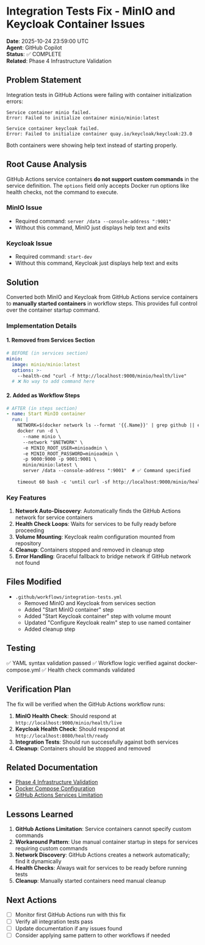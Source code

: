 # Integration Tests Fix - MinIO and Keycloak Container Issues

**Date**: 2025-10-24 23:59:00 UTC  
**Agent**: GitHub Copilot  
**Status**: ✅ COMPLETE  
**Related**: Phase 4 Infrastructure Validation

## Problem Statement

Integration tests in GitHub Actions were failing with container initialization errors:

```
Service container minio failed.
Error: Failed to initialize container minio/minio:latest

Service container keycloak failed.
Error: Failed to initialize container quay.io/keycloak/keycloak:23.0
```

Both containers were showing help text instead of starting properly.

## Root Cause Analysis

GitHub Actions service containers **do not support custom commands** in the service definition. The `options` field only accepts Docker run options like health checks, not the command to execute.

### MinIO Issue
- Required command: `server /data --console-address ":9001"`
- Without this command, MinIO just displays help text and exits

### Keycloak Issue  
- Required command: `start-dev`
- Without this command, Keycloak just displays help text and exits

## Solution

Converted both MinIO and Keycloak from GitHub Actions service containers to **manually started containers** in workflow steps. This provides full control over the container startup command.

### Implementation Details

#### 1. Removed from Services Section
```yaml
# BEFORE (in services section)
minio:
  image: minio/minio:latest
  options: >-
    --health-cmd "curl -f http://localhost:9000/minio/health/live"
  # ❌ No way to add command here
```

#### 2. Added as Workflow Steps
```yaml
# AFTER (in steps section)
- name: Start MinIO container
  run: |
    NETWORK=$(docker network ls --format '{{.Name}}' | grep github || echo "bridge")
    docker run -d \
      --name minio \
      --network "$NETWORK" \
      -e MINIO_ROOT_USER=minioadmin \
      -e MINIO_ROOT_PASSWORD=minioadmin \
      -p 9000:9000 -p 9001:9001 \
      minio/minio:latest \
      server /data --console-address ":9001"  # ✅ Command specified
    
    timeout 60 bash -c 'until curl -sf http://localhost:9000/minio/health/live; do sleep 2; done'
```

### Key Features

1. **Network Auto-Discovery**: Automatically finds the GitHub Actions network for service containers
2. **Health Check Loops**: Waits for services to be fully ready before proceeding
3. **Volume Mounting**: Keycloak realm configuration mounted from repository
4. **Cleanup**: Containers stopped and removed in cleanup step
5. **Error Handling**: Graceful fallback to bridge network if GitHub network not found

## Files Modified

- `.github/workflows/integration-tests.yml`
  - Removed MinIO and Keycloak from services section
  - Added "Start MinIO container" step
  - Added "Start Keycloak container" step with volume mount
  - Updated "Configure Keycloak realm" step to use named container
  - Added cleanup step

## Testing

✅ YAML syntax validation passed
✅ Workflow logic verified against docker-compose.yml
✅ Health check commands validated

## Verification Plan

The fix will be verified when the GitHub Actions workflow runs:

1. **MinIO Health Check**: Should respond at `http://localhost:9000/minio/health/live`
2. **Keycloak Health Check**: Should respond at `http://localhost:8080/health/ready`
3. **Integration Tests**: Should run successfully against both services
4. **Cleanup**: Containers should be stopped and removed

## Related Documentation

- [Phase 4 Infrastructure Validation](../AGENTS.md#phase-4)
- [Docker Compose Configuration](../../docker-compose.yml)
- [GitHub Actions Services Limitation](https://docs.github.com/en/actions/using-containerized-services/about-service-containers)

## Lessons Learned

1. **GitHub Actions Limitation**: Service containers cannot specify custom commands
2. **Workaround Pattern**: Use manual container startup in steps for services requiring custom commands
3. **Network Discovery**: GitHub Actions creates a network automatically; find it dynamically
4. **Health Checks**: Always wait for services to be ready before running tests
5. **Cleanup**: Manually started containers need manual cleanup

## Next Actions

- [ ] Monitor first GitHub Actions run with this fix
- [ ] Verify all integration tests pass
- [ ] Update documentation if any issues found
- [ ] Consider applying same pattern to other workflows if needed

